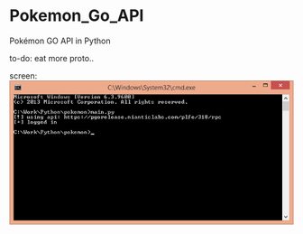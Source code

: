 # Pokemon_Go_API
Pokémon GO API in Python

to-do:
eat more proto..

screen:
![Alt text](etc/screen.png?raw=true "result screen")